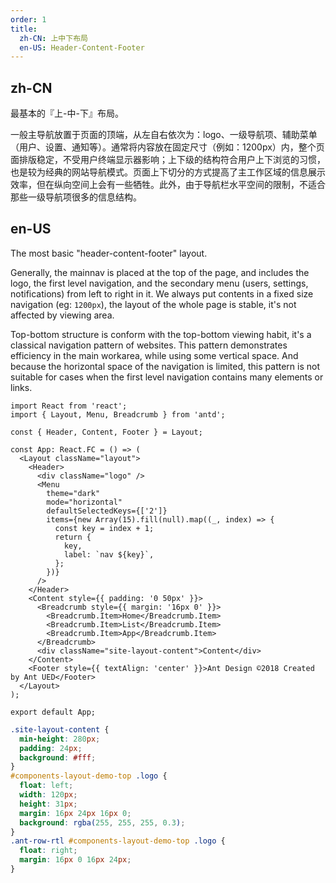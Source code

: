 ```yaml
---
order: 1
title:
  zh-CN: 上中下布局
  en-US: Header-Content-Footer
---
```


## zh-CN

最基本的『上-中-下』布局。

一般主导航放置于页面的顶端，从左自右依次为：logo、一级导航项、辅助菜单（用户、设置、通知等）。通常将内容放在固定尺寸（例如：1200px）内，整个页面排版稳定，不受用户终端显示器影响；上下级的结构符合用户上下浏览的习惯，也是较为经典的网站导航模式。页面上下切分的方式提高了主工作区域的信息展示效率，但在纵向空间上会有一些牺牲。此外，由于导航栏水平空间的限制，不适合那些一级导航项很多的信息结构。

## en-US

The most basic "header-content-footer" layout.

Generally, the mainnav is placed at the top of the page, and includes the logo, the first level navigation, and the secondary menu (users, settings, notifications) from left to right in it. We always put contents in a fixed size navigation (eg: `1200px`), the layout of the whole page is stable, it's not affected by viewing area.

Top-bottom structure is conform with the top-bottom viewing habit, it's a classical navigation pattern of websites. This pattern demonstrates efficiency in the main workarea, while using some vertical space. And because the horizontal space of the navigation is limited, this pattern is not suitable for cases when the first level navigation contains many elements or links.

```tsx
import React from 'react';
import { Layout, Menu, Breadcrumb } from 'antd';

const { Header, Content, Footer } = Layout;

const App: React.FC = () => (
  <Layout className="layout">
    <Header>
      <div className="logo" />
      <Menu
        theme="dark"
        mode="horizontal"
        defaultSelectedKeys={['2']}
        items={new Array(15).fill(null).map((_, index) => {
          const key = index + 1;
          return {
            key,
            label: `nav ${key}`,
          };
        })}
      />
    </Header>
    <Content style={{ padding: '0 50px' }}>
      <Breadcrumb style={{ margin: '16px 0' }}>
        <Breadcrumb.Item>Home</Breadcrumb.Item>
        <Breadcrumb.Item>List</Breadcrumb.Item>
        <Breadcrumb.Item>App</Breadcrumb.Item>
      </Breadcrumb>
      <div className="site-layout-content">Content</div>
    </Content>
    <Footer style={{ textAlign: 'center' }}>Ant Design ©2018 Created by Ant UED</Footer>
  </Layout>
);

export default App;
```

```css
.site-layout-content {
  min-height: 280px;
  padding: 24px;
  background: #fff;
}
#components-layout-demo-top .logo {
  float: left;
  width: 120px;
  height: 31px;
  margin: 16px 24px 16px 0;
  background: rgba(255, 255, 255, 0.3);
}
.ant-row-rtl #components-layout-demo-top .logo {
  float: right;
  margin: 16px 0 16px 24px;
}
```

<style>
  [data-theme="dark"] .site-layout-content {
    background: #141414;
  }
</style>
